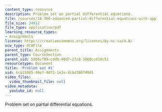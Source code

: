 ```yaml
---
content_type: resource
description: Problem set on partial differential equations.
file: /courses/18-306-advanced-partial-differential-equations-with-applications-fall-2009/6cb1590540e740721e3adcbd38074945_MIT18_306f09_pset01_ProblemSet200901.pdf
file_size: 24912
file_type: application/pdf
learning_resource_types:
- Assignments
license: https://creativecommons.org/licenses/by-nc-sa/4.0/
ocw_type: OCWFile
parent_title: Assignments
parent_type: CourseSection
parent_uid: 58b8cf09-cddb-40d7-27c8-1068ccd19c51
resourcetype: Document
title: 'Problem set #1'
uid: 6cb15905-40e7-4072-1e3a-dcbd38074945
video_files:
  video_thumbnail_file: null
video_metadata:
  youtube_id: null
---
```

Problem set on partial differential equations.
